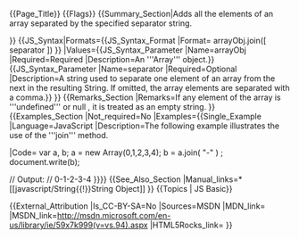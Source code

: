 {{Page_Title}}
{{Flags}}
{{Summary_Section|Adds all the elements of an array separated by the specified separator string.

}}
{{JS_Syntax|Formats={{JS_Syntax_Format
|Format= arrayObj.join([ separator ]) }}
|Values={{JS_Syntax_Parameter
|Name=arrayObj
|Required=Required
|Description=An '''Array''' object.}}{{JS_Syntax_Parameter
|Name=separator
|Required=Optional
|Description=A string used to separate one element of an array from the next in the resulting String. If omitted, the array elements are separated with a comma.}}
}}
{{Remarks_Section
|Remarks=If any element of the array is '''undefined''' or null , it is treated as an empty string.
}}
{{Examples_Section
|Not_required=No
|Examples={{Single_Example
|Language=JavaScript
|Description=The following example illustrates the use of the '''join''' method.

|Code= var a, b;
 a = new Array(0,1,2,3,4);
 b = a.join( "-" ) ;
 document.write(b);
 
 // Output:
 // 0-1-2-3-4
}}}}
{{See_Also_Section
|Manual_links=* [[javascript/String{{!}}String Object]]
}}
{{Topics | JS Basic}}

{{External_Attribution
|Is_CC-BY-SA=No
|Sources=MSDN
|MDN_link=
|MSDN_link=http://msdn.microsoft.com/en-us/library/ie/59x7k999(v=vs.94).aspx
|HTML5Rocks_link=
}}